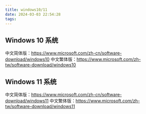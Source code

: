 ```yaml
---
title: windows10/11
date: 2024-03-03 22:54:28
tags:
---
```

## Windows 10 系统

中文简体版：https://www.microsoft.com/zh-cn/software-download/windows10
中文繁体版：https://www.microsoft.com/zh-tw/software-download/windows10

## Windows 11 系统

中文简体版：https://www.microsoft.com/zh-cn/software-download/windows11
中文繁体版：https://www.microsoft.com/zh-tw/software-download/windows11